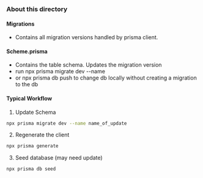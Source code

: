 ### About this directory

#### Migrations

- Contains all migration versions handled by prisma client.

#### Scheme.prisma

- Contains the table schema. Updates the migration version
- run npx prisma migrate dev --name <migration-name>
- or npx prisma db push to change db locally without creating a migration to the db

#### Typical Workflow

1. Update Schema

```bash
npx prisma migrate dev --name name_of_update
```

2. Regenerate the client

```bash
npx prisma generate
```

3. Seed database (may need update)

```bash
npx prisma db seed
```
